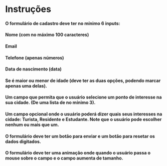 # Instruções

#### O formulário de cadastro deve ter no mínimo 6 inputs: 
#### Nome (com no máximo 100 caracteres)
#### Email 
#### Telefone (apenas números)
#### Data de nascimento (data)
#### Se é maior ou menor de idade (deve ter as duas opções, podendo marcar apenas uma delas).
#### Um campo que permita que o usuário selecione um ponto de interesse na sua cidade. (De uma lista de no mínimo 3).
#### Um campo opcional onde o usuário poderá dizer quais seus interesses na cidade: Turista, Residente e Estudante. Note que o usuário pode escolher nenhum ou mais que um.
#### O formulário deve ter um botão para enviar e um botão para resetar os dados digitados.
#### O formulário deve ter uma animação onde quando o usuário passa o mouse sobre o campo e o campo aumenta de tamanho. 
